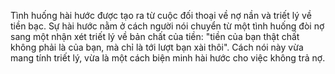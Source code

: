 Tình huống hài hước được tạo ra từ cuộc đối thoại về nợ nần và triết lý về tiền bạc. Sự hài hước nằm ở cách người nói chuyển từ một tình huống đòi nợ sang một nhận xét triết lý về bản chất của tiền: "tiền của bạn thật chất không phải là của bạn, mà chỉ là tới lượt bạn xài thôi". Cách nói này vừa mang tính triết lý, vừa là một cách biện minh hài hước cho việc không trả nợ.
